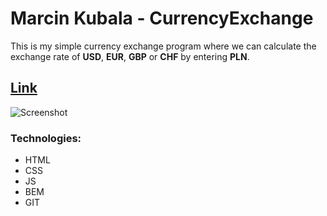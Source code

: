 # Marcin Kubala - CurrencyExchange

This is my simple currency exchange program where we can calculate the exchange rate of **USD**, **EUR**, **GBP** or **CHF** by entering **PLN**.

## [Link](https://m4rti89.github.io/CurrencyExchange/)

![Screenshot](https://ibb.co/yFr2YYb)

### Technologies:
- HTML
- CSS
- JS
- BEM
- GIT